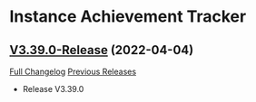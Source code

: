 # Instance Achievement Tracker

## [V3.39.0-Release](https://github.com/Dragnogd/Instance-Achievement-Tracker/tree/V3.39.0-Release) (2022-04-04)
[Full Changelog](https://github.com/Dragnogd/Instance-Achievement-Tracker/commits/V3.39.0-Release) [Previous Releases](https://github.com/Dragnogd/Instance-Achievement-Tracker/releases)

- Release V3.39.0  
